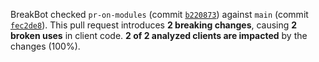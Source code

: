 BreakBot checked `pr-on-modules` (commit [`b220873`](https://github.com/alien-tools/repository-fixture/commit/b2208730510e973e42bd3a176db5c5169b17a7bf)) against `main` (commit [`fec2de8`](https://github.com/alien-tools/repository-fixture/commit/fec2de87113764cdfeee36c16c84ca3af0d323b9)).
This pull request introduces **2 breaking changes**, causing **2 broken uses** in client code.
**2 of 2 analyzed clients are impacted** by the changes (100%).
